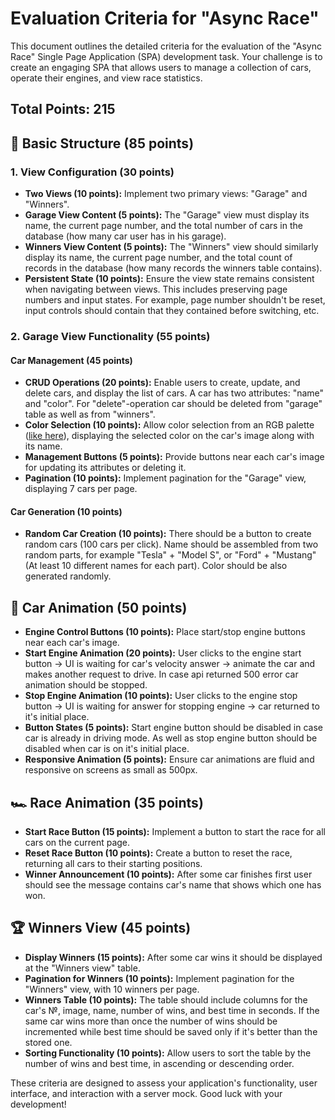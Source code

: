 # Evaluation Criteria for "Async Race"

This document outlines the detailed criteria for the evaluation of the "Async Race" Single Page Application (SPA) development task. Your challenge is to create an engaging SPA that allows users to manage a collection of cars, operate their engines, and view race statistics.

## Total Points: 215

## 🏁 Basic Structure (85 points)

### 1. View Configuration (30 points)

- **Two Views (10 points):** Implement two primary views: "Garage" and "Winners".
- **Garage View Content (5 points):** The "Garage" view must display its name, the current page number, and the total number of cars in the database (how many car user has in his garage).
- **Winners View Content (5 points):** The "Winners" view should similarly display its name, the current page number, and the total count of records in the database (how many records the winners table contains).
- **Persistent State (10 points):** Ensure the view state remains consistent when navigating between views. This includes preserving page numbers and input states. For example, page number shouldn't be reset, input controls should contain that they contained before switching, etc.

### 2. Garage View Functionality (55 points)

#### Car Management (45 points)

- **CRUD Operations (20 points):** Enable users to create, update, and delete cars, and display the list of cars. A car has two attributes: "name" and "color". For "delete"-operation car should be deleted from "garage" table as well as from "winners".
- **Color Selection (10 points):** Allow color selection from an RGB palette ([like here](https://colorspire.com/rgb-color-wheel/)), displaying the selected color on the car's image along with its name.
- **Management Buttons (5 points):** Provide buttons near each car's image for updating its attributes or deleting it.
- **Pagination (10 points):** Implement pagination for the "Garage" view, displaying 7 cars per page.

#### Car Generation (10 points)

- **Random Car Creation (10 points):** There should be a button to create random cars (100 cars per click). Name should be assembled from two random parts, for example "Tesla" + "Model S", or "Ford" + "Mustang" (At least 10 different names for each part). Color should be also generated randomly.

## 🚗 Car Animation (50 points)

- **Engine Control Buttons (10 points):** Place start/stop engine buttons near each car's image.
- **Start Engine Animation (20 points):** User clicks to the engine start button -> UI is waiting for car's velocity answer -> animate the car and makes another request to drive. In case api returned 500 error car animation should be stopped.
- **Stop Engine Animation (10 points):** User clicks to the engine stop button -> UI is waiting for answer for stopping engine -> car returned to it's initial place.
- **Button States (5 points):** Start engine button should be disabled in case car is already in driving mode. As well as stop engine button should be disabled when car is on it's initial place.
- **Responsive Animation (5 points):** Ensure car animations are fluid and responsive on screens as small as 500px.

## 🏎️ Race Animation (35 points)

- **Start Race Button (15 points):** Implement a button to start the race for all cars on the current page.
- **Reset Race Button (10 points):** Create a button to reset the race, returning all cars to their starting positions.
- **Winner Announcement (10 points):** After some car finishes first user should see the message contains car's name that shows which one has won.

## 🏆 Winners View (45 points)

- **Display Winners (15 points):** After some car wins it should be displayed at the "Winners view" table.
- **Pagination for Winners (10 points):** Implement pagination for the "Winners" view, with 10 winners per page.
- **Winners Table (10 points):** The table should include columns for the car's №, image, name, number of wins, and best time in seconds. If the same car wins more than once the number of wins should be incremented while best time should be saved only if it's better than the stored one.
- **Sorting Functionality (10 points):** Allow users to sort the table by the number of wins and best time, in ascending or descending order.

These criteria are designed to assess your application's functionality, user interface, and interaction with a server mock. Good luck with your development!
